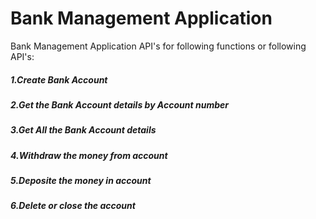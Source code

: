 
# Bank Management Application

Bank Management Application API's for following functions or following API's:

##### 1.Create Bank Account 
##### 2.Get the Bank Account details by Account number
##### 3.Get All the Bank Account details 
##### 4.Withdraw the money from account
##### 5.Deposite the money in account
##### 6.Delete or close the account

